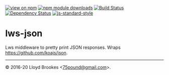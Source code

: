 [![view on npm](https://img.shields.io/npm/v/lws-json.svg)](https://www.npmjs.org/package/lws-json)
[![npm module downloads](https://img.shields.io/npm/dt/lws-json.svg)](https://www.npmjs.org/package/lws-json)
[![Build Status](https://travis-ci.org/lwsjs/json.svg?branch=master)](https://travis-ci.org/lwsjs/json)
[![Dependency Status](https://badgen.net/david/dep/lwsjs/json)](https://david-dm.org/lwsjs/json)
[![js-standard-style](https://img.shields.io/badge/code%20style-standard-brightgreen.svg)](https://github.com/feross/standard)

# lws-json

Lws middleware to pretty print JSON responses. Wraps https://github.com/koajs/json.

* * *

&copy; 2016-20 Lloyd Brookes \<75pound@gmail.com\>.
